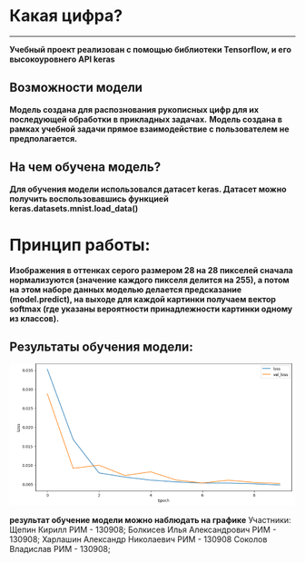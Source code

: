 # Какая цифра?
____
**Учебный  проект реализован с помощью библиотеки Tensorflow, и его высокоуровнего API keras**

## Возможности модели

**Модель создана для распознования рукописных цифр для их последующей обработки в прикладных задачах.**
**Модель создана в рамках учебной задачи прямое взаимодействие с пользователем не предполагается.**

## На чем обучена модель?
**Для обучения модели использовался датасет keras. Датасет можно получить воспользовавшись функцией keras.datasets.mnist.load_data()**

# Принцип работы:
**Изображения в оттенках серого размером 28 на 28 пикселей сначала нормализуются (значение каждого пикселя делится на 255), а потом на этом наборе данных моделью делается предсказание (model.predict), на выходе для каждой картинки получаем вектор softmax (где указаны вероятности принадлежности картинки одному из классов).**

## Результаты обучения модели:

![logo](https://github.com/IlyaBolkisev/software_engineering/blob/main/%D0%B3%D1%80%D0%B0%D1%84%D0%B8%D0%BA%20%D0%BE%D0%B1%D1%83%D1%87%D0%B5%D0%BD%D0%BD%D0%BE%D0%B9%20%D0%BC%D0%BE%D0%B4%D0%B5%D0%BB%D0%B8.png)

**результат обучение модели можно наблюдать на графике**
Участники: 
Щепин Кирилл РИМ - 130908; 
Болкисев Илья Александрович РИМ - 130908; 
Харлашин Александр Николаевич РИМ - 130908
Соколов Владислав РИМ - 130908; 
